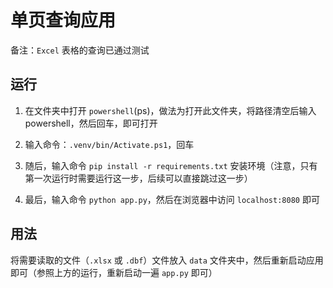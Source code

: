 # 单页查询应用

备注：`Excel` 表格的查询已通过测试

## 运行

1. 在文件夹中打开 `powershell`(ps)，做法为打开此文件夹，将路径清空后输入 powershell，然后回车，即可打开

2. 输入命令：`.venv/bin/Activate.ps1`，回车

3. 随后，输入命令 `pip install -r requirements.txt` 安装环境（注意，只有第一次运行时需要运行这一步，后续可以直接跳过这一步）

4. 最后，输入命令 `python app.py`，然后在浏览器中访问 `localhost:8080` 即可

## 用法

将需要读取的文件（`.xlsx` 或 `.dbf`）文件放入 `data` 文件夹中，然后重新启动应用即可（参照上方的运行，重新启动一遍 `app.py` 即可）


